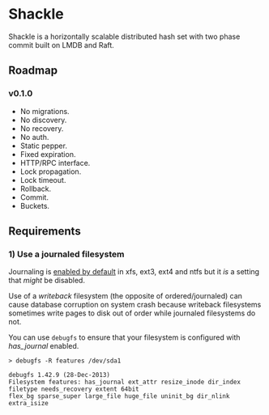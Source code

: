 # Shackle

Shackle is a horizontally scalable distributed hash set with two phase commit built on LMDB and Raft.

## Roadmap

### v0.1.0
- No migrations.
- No discovery.
- No recovery.
- No auth.
- Static pepper.
- Fixed expiration.
- HTTP/RPC interface.
- Lock propagation.
- Lock timeout.
- Rollback.
- Commit.
- Buckets.

## Requirements

### 1) Use a journaled filesystem

Journaling is [enabled by default](https://en.wikipedia.org/wiki/Comparison_of_file_systems#Features)
in xfs, ext3, ext4 and ntfs but it _is_ a setting that _might_ be disabled.

Use of a _writeback_ filesystem (the opposite of ordered/journaled) can cause database corruption on system crash
because writeback filesystems sometimes write pages to disk out of order while journaled filesystems do not.

You can use `debugfs` to ensure that your filesystem is configured with *has_journal* enabled.

```
> debugfs -R features /dev/sda1

debugfs 1.42.9 (28-Dec-2013)
Filesystem features: has_journal ext_attr resize_inode dir_index filetype needs_recovery extent 64bit
flex_bg sparse_super large_file huge_file uninit_bg dir_nlink extra_isize
```
